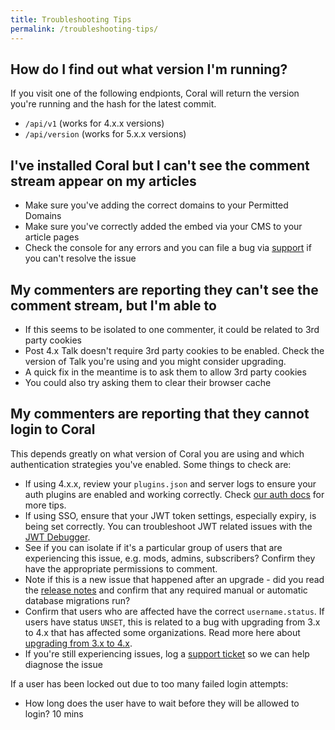```yaml
---
title: Troubleshooting Tips
permalink: /troubleshooting-tips/
---
```


## How do I find out what version I'm running?

If you visit one of the following endpionts, Coral will return the version you're running and the hash for the latest commit.
* `/api/v1` (works for 4.x.x versions)
* `/api/version` (works for 5.x.x versions)

## I've installed Coral but I can't see the comment stream appear on my articles

* Make sure you've adding the correct domains to your Permitted Domains
* Make sure you've correctly added the embed via your CMS to your article pages
* Check the console for any errors and you can file a bug via [support](mailto:support@coralproject.net) if you can't resolve the issue 

## My commenters are reporting they can't see the comment stream, but I'm able to

* If this seems to be isolated to one commenter, it could be related to 3rd party cookies 
* Post 4.x Talk doesn't require 3rd party cookies to be enabled. Check the version of Talk you're using and you might consider upgrading. 
* A quick fix in the meantime is to ask them to allow 3rd party cookies
* You could also try asking them to clear their browser cache


## My commenters are reporting that they cannot login to Coral

This depends greatly on what version of Coral you are using and which authentication strategies you've enabled. Some things to check are: 

* If using 4.x.x, review your `plugins.json` and server logs to ensure your auth plugins are enabled and working correctly. Check [our auth docs](/talk/integrating/authentication/) for more tips.
* If using SSO, ensure that your JWT token settings, especially expiry, is being set correctly. You can troubleshoot JWT related issues with the [JWT Debugger](https://jwt.io/).
* See if you can isolate if it's a particular group of users that are experiencing this issue, e.g. mods, admins, subscribers? Confirm they have the appropriate permissions to comment.
* Note if this is a new issue that happened after an upgrade - did you read the [release notes](https://github.com/coralproject/talk/releases) and confirm that any required manual or automatic database migrations run?
* Confirm that users who are affected have the correct `username.status`. If users have status `UNSET`, this is related to a bug with upgrading from 3.x to 4.x that has affected some organizations. Read more here about [upgrading from 3.x to 4.x](/talk/migration/3/).
* If you're still experiencing issues, log a [support ticket](mailto:support@coralproject.net) so we can help diagnose the issue


If a user has been locked out due to too many failed login attempts:
* How long does the user have to wait before they will be allowed to login? 10 mins